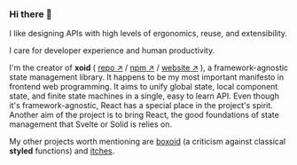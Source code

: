 ### Hi there 👋

I like designing APIs with high levels of ergonomics, reuse, and extensibility. 

I care for developer experience and human productivity.

I'm the creator of **xoid** ( [repo ↗︎](https://github.com/onurkerimov/onurkerimov) / [npm ↗︎](https://www.npmjs.com/package/xoid) / [website ↗︎](https://xoid.dev) ), a framework-agnostic state management library. It happens to be my most important manifesto in frontend web programming. It aims to unify global state, local component state, and finite state machines in a single, easy to learn API. Even though it's framework-agnostic, React has a special place in the project's spirit. Another aim of the project is to bring React, the good foundations of state management that Svelte or Solid is relies on.

My other projects worth mentioning are [boxoid](https://github.com/onurkerimov/boxoid) (a criticism against classical **styled** functions) and [itches](https://github.com/onurkerimov/itches). 
